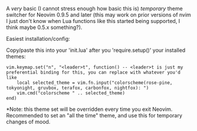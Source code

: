 A *very* basic (I cannot stress enough how basic this is) *temporary* theme switcher for Neovim 0.9.5 and later (this may work on prior versions of nvim I just don't know when Lua functions like this started being supported, I think maybe 0.5.x something?). 

Easiest installation/config: 

Copy/paste this into your 'init.lua' after you 'require.setup()' your installed themes:

```
vim.keymap.set("n", "<leader>t", function() -- <leader>t is just my preferential binding for this, you can replace with whatever you'd like
    local selected_theme = vim.fn.input("colorscheme(rose-pine, tokyonight, gruvbox, terafox, carbonfox, nightfox): ")
    vim.cmd("colorscheme " .. selected_theme)
end)
```

*Note: this theme set will be overridden every time you exit Neovim. Recommended to set an "all the time" theme, and use this for temporary changes of mood.
